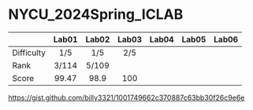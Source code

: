 # NYCU_2024Spring_ICLAB

|             | Lab01  | Lab02 | Lab03 | Lab04 | Lab05 | Lab06 | 
| ------------|:------:|:-----:|:-----:|:-----:|:-----:|:-----:|
| Difficulty  |  1/5   |  1/5  |2/5|||||
| Rank        |  3/114 | 5/109   ||||||
| Score       |  99.47 |   98.9 |100|||||


https://gist.github.com/billy3321/1001749662c370887c63bb30f26c9e6e
